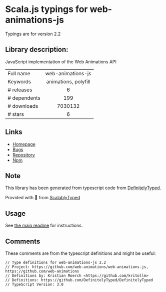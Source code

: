 
# Scala.js typings for web-animations-js

Typings are for version 2.2

## Library description:
JavaScript implementation of the Web Animations API

|                    |                 |
| ------------------ | :-------------: |
| Full name          | web-animations-js |
| Keywords           | animations, polyfill |
| # releases         | 6 |
| # dependents       | 199 |
| # downloads        | 7030132 |
| # stars            | 6 |

## Links
- [Homepage](https://github.com/web-animations)
- [Bugs](https://github.com/web-animations/web-animations-js/issues)
- [Repository](https://github.com/web-animations/web-animations-js)
- [Npm](https://www.npmjs.com/package/web-animations-js)
    


## Note
This library has been generated from typescript code from [DefinitelyTyped](https://definitelytyped.org).

Provided with :purple_heart: from [ScalablyTyped](https://github.com/oyvindberg/ScalablyTyped)

## Usage
See [the main readme](../../readme.md) for instructions.

## Comments

These comments are from the typescript definitions and might be useful:
```
// Type definitions for web-animations-js 2.2
// Project: https://github.com/web-animations/web-animations-js, https://github.com/web-animations
// Definitions by: Kristian Moerch <https://github.com/kritollm>
// Definitions: https://github.com/DefinitelyTyped/DefinitelyTyped
// TypeScript Version: 3.0

```

